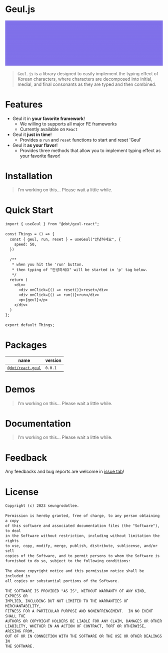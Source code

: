 # Geul.js

![메인이미지](readme/static/head_motion.gif)

> `Geul.js` is a library designed to easily implement the typing effect of Korean characters, where characters are decomposed into initial, medial, and final consonants as they are typed and then combined.

# Features

- Geul it in **your favorite framework**!
  - We willing to supports all major FE frameworks
  - Currently available on `React`
- Geul it **just in time**!
  - Provides a `run` and `reset` functions to start and reset 'Geul'
- Geul it **as your flavor**!
  - Provides three methods that allow you to implement typing effect as your favorite flavor!

# Installation

> I'm working on this... Please wait a little while.

# Quick Start

```tsx
import { useGeul } from "@dot/geul-react";

const Things = () => {
  const { geul, run, reset } = useGeul("안녕하세요", {
    speed: 50,
  })

  /**
   * when you hit the 'run' button.
   * then typing of "안녕하세요" will be started in 'p' tag below.
   */
  return (
    <div>
      <div onClick={() => reset()}>reset</div>
      <div onClick={() => run()}>run</div>
      <p>{geul}</p>
    </div>
  )
};

export default Things;
```

# Packages
|name|version|
|-|-|
|[`@dot/react-geul`](./packages/react/README.md)|`0.0.1`|

# Demos

> I'm working on this... Please wait a little while.

# Documentation

> I'm working on this... Please wait a little while.

# Feedback

Any feedbacks and bug reports are welcome in [issue tab](https://github.com/seungrodotlee/Geul.js/issues)!

# License

```
Copyright (c) 2023 seungrodotlee.

Permission is hereby granted, free of charge, to any person obtaining a copy
of this software and associated documentation files (the "Software"), to deal
in the Software without restriction, including without limitation the rights
to use, copy, modify, merge, publish, distribute, sublicense, and/or sell
copies of the Software, and to permit persons to whom the Software is
furnished to do so, subject to the following conditions:

The above copyright notice and this permission notice shall be included in
all copies or substantial portions of the Software.

THE SOFTWARE IS PROVIDED "AS IS", WITHOUT WARRANTY OF ANY KIND, EXPRESS OR
IMPLIED, INCLUDING BUT NOT LIMITED TO THE WARRANTIES OF MERCHANTABILITY,
FITNESS FOR A PARTICULAR PURPOSE AND NONINFRINGEMENT.  IN NO EVENT SHALL THE
AUTHORS OR COPYRIGHT HOLDERS BE LIABLE FOR ANY CLAIM, DAMAGES OR OTHER
LIABILITY, WHETHER IN AN ACTION OF CONTRACT, TORT OR OTHERWISE, ARISING FROM,
OUT OF OR IN CONNECTION WITH THE SOFTWARE OR THE USE OR OTHER DEALINGS IN
THE SOFTWARE.
```
